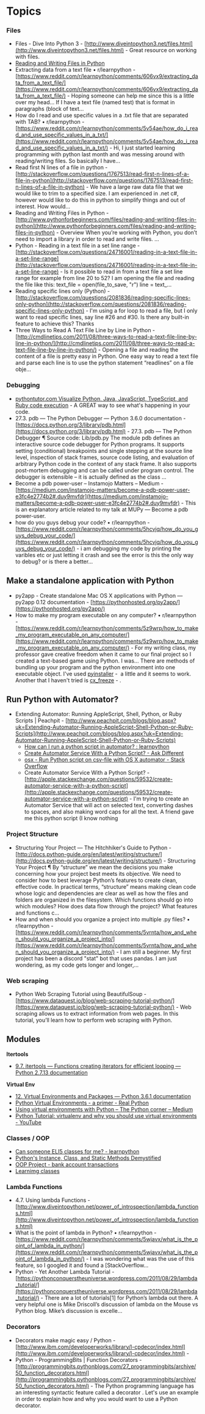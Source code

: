 # Topics

### Files

* Files - Dive Into Python 3 - [http://www.diveintopython3.net/files.html](http://www.diveintopython3.net/files.html) - Great resource on working with files.
* [Reading and Writing Files in Python](http://www.pythonforbeginners.com/files/reading-and-writing-files-in-python)
* Extracting data from a text file • r/learnpython - [https://www.reddit.com/r/learnpython/comments/606vx9/extracting_data_from_a_text_file/](https://www.reddit.com/r/learnpython/comments/606vx9/extracting_data_from_a_text_file/) - Hoping someone can help me since this is a little over my head... If I have a text file (named test) that is format in paragraphs (block of text...
* How do I read and use specific values in a .txt file that are separated with TAB? • r/learnpython - [https://www.reddit.com/r/learnpython/comments/5v54ae/how_do_i_read_and_use_specific_values_in_a_txt/](https://www.reddit.com/r/learnpython/comments/5v54ae/how_do_i_read_and_use_specific_values_in_a_txt/) - Hi, I just started learning programming with python last month and was messing around with reading/writing files. So basically I have...
* Read first N lines of a file in python - [http://stackoverflow.com/questions/1767513/read-first-n-lines-of-a-file-in-python](http://stackoverflow.com/questions/1767513/read-first-n-lines-of-a-file-in-python) - We have a large raw data file that we would like to trim to a specified size. I am experienced in .net c#, however would like to do this in python to simplify things and out of interest. How would...
* Reading and Writing Files in Python - [http://www.pythonforbeginners.com/files/reading-and-writing-files-in-python](http://www.pythonforbeginners.com/files/reading-and-writing-files-in-python) - Overview When you&rsquo;re working with Python, you don&rsquo;t need to import a library in order to read and write files. ...
* Python - Reading in a text file in a set line range - [http://stackoverflow.com/questions/24716001/reading-in-a-text-file-in-a-set-line-range](http://stackoverflow.com/questions/24716001/reading-in-a-text-file-in-a-set-line-range) - Is it possible to read in from a text file a set line range for example from line 20 to 52? I am opening the file and reading the file like this: text_file = open(file_to_save, "r") line = text_...
* Reading specific lines only (Python) - [http://stackoverflow.com/questions/2081836/reading-specific-lines-only-python](http://stackoverflow.com/questions/2081836/reading-specific-lines-only-python) - I'm using a for loop to read a file, but I only want to read specific lines, say line #26 and #30\. Is there any built-in feature to achieve this? Thanks
* Three Ways to Read A Text File Line by Line in Python - [http://cmdlinetips.com/2011/08/three-ways-to-read-a-text-file-line-by-line-in-python/](http://cmdlinetips.com/2011/08/three-ways-to-read-a-text-file-line-by-line-in-python/) - Opening a file and reading the content of a file is pretty easy in Python. One easy way to read a text file and parse each line is to use the python statement “readlines” on a file obje…

### Debugging

* [pythontutor.com Visualize Python, Java, JavaScript, TypeScript, and Ruby code execution](http://www.pythontutor.com/visualize.html#mode=display) - A GREAT way to see what's happening in your code.
* 27.3\. pdb — The Python Debugger — Python 3.6.0 documentation - [https://docs.python.org/3/library/pdb.html](https://docs.python.org/3/library/pdb.html) - 27.3\. pdb — The Python Debugger ¶ Source code: Lib/pdb.py The module pdb defines an interactive source code debugger for Python programs. It supports setting (conditional) breakpoints and single stepping at the source line level, inspection of stack frames, source code listing, and evaluation of arbitrary Python code in the context of any stack frame. It also supports post-mortem debugging and can be called under program control. The debugger is extensible – it is actually defined as the class ...
* Become a pdb power-user – Instamojo Matters – Medium - [https://medium.com/instamojo-matters/become-a-pdb-power-user-e3fc4e2774b2#.duy9mvfdr](https://medium.com/instamojo-matters/become-a-pdb-power-user-e3fc4e2774b2#.duy9mvfdr) - This is an explanatory article related to my talk at MUPy — Become a pdb power-user.
* how do you guys debug your code? • r/learnpython - [https://www.reddit.com/r/learnpython/comments/5hcvjq/how_do_you_guys_debug_your_code/](https://www.reddit.com/r/learnpython/comments/5hcvjq/how_do_you_guys_debug_your_code/) - i am debugging my code by printing the varibles etc or just letting it crash and see the error is this the only way to debug? or is there a better...

## Make a standalone application with Python

* py2app - Create standalone Mac OS X applications with Python — py2app 0.12 documentation - [https://pythonhosted.org/py2app/](https://pythonhosted.org/py2app/)
* How to make my program executable on any computer? • r/learnpython - [https://www.reddit.com/r/learnpython/comments/5z9wrp/how_to_make_my_program_executable_on_any_computer/](https://www.reddit.com/r/learnpython/comments/5z9wrp/how_to_make_my_program_executable_on_any_computer/) - For my writing class, my professor gave creative freedom when it came to our final project so I created a text-based game using Python. I was... <span>There are methods of bundling up your program and the python environment into one executable object. I've used </span>[pyinstaller](https://www.pyinstaller.org/) - <span> a little and it seems to work. Another that I haven't tried is </span>[cx_freeze](https://pypi.python.org/pypi/cx_Freeze) - <span>.</span>

## Run Python with Automator?

* Extending Automator: Running AppleScript, Shell, Python, or Ruby Scripts | Peachpit - [http://www.peachpit.com/blogs/blog.aspx?uk=Extending-Automator-Running-AppleScript-Shell-Python-or-Ruby-Scripts](http://www.peachpit.com/blogs/blog.aspx?uk=Extending-Automator-Running-AppleScript-Shell-Python-or-Ruby-Scripts)
  * [How can I run a python script in automator? : learnpython](https://www.reddit.com/r/learnpython/comments/2dmbmq/how_can_i_run_a_python_script_in_automator/)
  * [Create Automator Service With a Python Script? - Ask Different](https://apple.stackexchange.com/questions/59532/create-automator-service-with-a-python-script)
  * [osx - Run Python script on csv-file with OS X automator - Stack Overflow](http://stackoverflow.com/questions/20082586/run-python-script-on-csv-file-with-os-x-automator)
  * Create Automator Service With a Python Script? - [http://apple.stackexchange.com/questions/59532/create-automator-service-with-a-python-script](http://apple.stackexchange.com/questions/59532/create-automator-service-with-a-python-script) - I'm trying to create an Automator Service that will act on selected text, converting dashes to spaces, and also making word caps for all the text. A friend gave me this python script (I know nothing


### Project Structure
* Structuring Your Project — The Hitchhiker's Guide to Python - [http://docs.python-guide.org/en/latest/writing/structure/](http://docs.python-guide.org/en/latest/writing/structure/) - Structuring Your Project ¶ By “structure” we mean the decisions you make concerning how your project best meets its objective. We need to consider how to best leverage Python’s features to create clean, effective code. In practical terms, “structure” means making clean code whose logic and dependencies are clear as well as how the files and folders are organized in the filesystem. Which functions should go into which modules? How does data flow through the project? What features and functions c...
* How and when should you organize a project into multiple .py files? • r/learnpython - [https://www.reddit.com/r/learnpython/comments/5vrnta/how_and_when_should_you_organize_a_project_into/](https://www.reddit.com/r/learnpython/comments/5vrnta/how_and_when_should_you_organize_a_project_into/) - I am still a beginner. My first project has been a discord "stat" bot that uses pandas. I am just wondering, as my code gets longer and longer,...

### Web scraping
* Python Web Scraping Tutorial using BeautifulSoup - [https://www.dataquest.io/blog/web-scraping-tutorial-python/](https://www.dataquest.io/blog/web-scraping-tutorial-python/) - Web scraping allows us to extract information from web pages. In this tutorial, you’ll learn how to perform web scraping with Python.

## Modules

**Itertools**
* [9.7\. itertools — Functions creating iterators for efficient looping — Python 2.7.13 documentation](https://docs.python.org/2/library/itertools.html)

**Virtual Env**

* [12\. Virtual Environments and Packages — Python 3.6.1 documentation](https://docs.python.org/3/tutorial/venv.html)
* [Python Virtual Environments - a primer - Real Python](https://realpython.com/blog/python/python-virtual-environments-a-primer/)
* [Using virtual environments with Python – The Python corner – Medium](https://medium.com/the-python-corner/using-virtual-environments-with-python-7166d3bfa218)
* [Python Tutorial: virtualenv and why you should use virtual environments - YouTube](https://www.youtube.com/watch?v=N5vscPTWKOk&list=PL-osiE80TeTt2d9bfVyTiXJA-UTHn6WwU&index=4)

### Classes / OOP
* [Can someone ELI5 classes for me? - learnpython](https://www.reddit.com/r/learnpython/comments/4z0pzs/can_someone_eli5_classes_for_me/)
* [Python's Instance, Class, and Static Methods Demystified](https://www.reddit.com/r/learnpython/comments/64jhcx/pythons_instance_class_and_static_methods/)
* [OOP Project - bank account transactions](https://www.reddit.com/r/learnpython/comments/64iogn/oop_project_bank_account_transactions/)
* [Learnimg classes](https://www.reddit.com/r/learnpython/comments/67ogq6/learnimg_classes/)

### Lambda Functions
* 4.7. Using lambda Functions - [http://www.diveintopython.net/power_of_introspection/lambda_functions.html](http://www.diveintopython.net/power_of_introspection/lambda_functions.html)
* What is the point of lambda in Python? • r/learnpython - [https://www.reddit.com/r/learnpython/comments/5wjavx/what_is_the_point_of_lambda_in_python/](https://www.reddit.com/r/learnpython/comments/5wjavx/what_is_the_point_of_lambda_in_python/) - I was wondering what was the use of this feature, so I googled it and found a [StackOverflow...
* Python - Yet Another Lambda Tutorial - [https://pythonconquerstheuniverse.wordpress.com/2011/08/29/lambda_tutorial/](https://pythonconquerstheuniverse.wordpress.com/2011/08/29/lambda_tutorial/) - There are a lot of tutorials[1] for Python’s lambda out there. A very helpful one is Mike Driscoll’s discussion of lambda on the Mouse vs Python blog. Mike’s discussion is excelle…

### Decorators

* Decorators make magic easy / Python - [http://www.ibm.com/developerworks/library/l-cpdecor/index.html](http://www.ibm.com/developerworks/library/l-cpdecor/index.html) -
* Python - ProgrammingBits | Function Decorators - [http://programmingbits.pythonblogs.com/27_programmingbits/archive/50_function_decorators.html](http://programmingbits.pythonblogs.com/27_programmingbits/archive/50_function_decorators.html) - The Python programming language has an interesting syntactic feature called a decorator . Let's use an example in order to explain how and why you would want to use a Python decorator.
